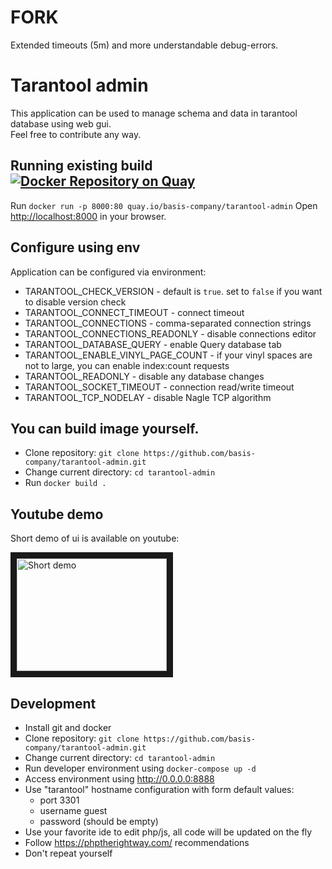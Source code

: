 # FORK
Extended timeouts (5m) and more understandable debug-errors.

# Tarantool admin
This application can be used to manage schema and data in tarantool database using web gui.  
Feel free to contribute any way.

## Running existing build [![Docker Repository on Quay](https://quay.io/repository/basis-company/tarantool-admin/status "Docker Repository on Quay")](https://quay.io/repository/basis-company/tarantool-admin)
Run `docker run -p 8000:80 quay.io/basis-company/tarantool-admin`
Open [http://localhost:8000](http://localhost:8000) in your browser.

## Configure using env
Application can be configured via environment:
* TARANTOOL_CHECK_VERSION - default is `true`. set to `false` if you want to disable version check
* TARANTOOL_CONNECT_TIMEOUT - connect timeout
* TARANTOOL_CONNECTIONS - comma-separated connection strings
* TARANTOOL_CONNECTIONS_READONLY - disable connections editor
* TARANTOOL_DATABASE_QUERY - enable Query database tab
* TARANTOOL_ENABLE_VINYL_PAGE_COUNT - if your vinyl spaces are not to large, you can enable index:count requests
* TARANTOOL_READONLY - disable any database changes
* TARANTOOL_SOCKET_TIMEOUT - connection read/write timeout
* TARANTOOL_TCP_NODELAY - disable Nagle TCP algorithm

## You can build image yourself.
* Clone repository: `git clone https://github.com/basis-company/tarantool-admin.git`
* Change current directory: `cd tarantool-admin`
* Run `docker build .`

## Youtube demo
Short demo of ui is available on youtube:

<a href="https://www.youtube.com/watch?v=ApPbFvcozPE" target="_blank"><img src="http://img.youtube.com/vi/ApPbFvcozPE/0.jpg" alt="Short demo" width="240" height="180" border="10" /></a>

## Development

* Install git and docker
* Clone repository: `git clone https://github.com/basis-company/tarantool-admin.git`
* Change current directory: `cd tarantool-admin`
* Run developer environment using `docker-compose up -d`
* Access environment using http://0.0.0.0:8888
* Use "tarantool" hostname configuration with form default values:
  * port 3301
  * username guest
  * password (should be empty)
* Use your favorite ide to edit php/js, all code will be updated on the fly
* Follow https://phptherightway.com/ recommendations
* Don't repeat yourself

